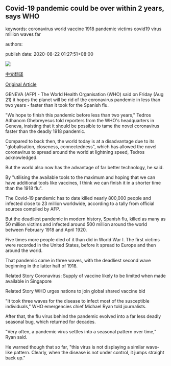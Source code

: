 ## Covid-19 pandemic could be over within 2 years, says WHO

keywords: coronavirus world vaccine 1918 pandemic victims covid19 virus million waves far

authors: 

publish date: 2020-08-22 01:27:51+08:00

![](https://www.straitstimes.com/sites/default/files/media-youtube/HEFGRwivR44.jpg)

[中文翻译](Covid-19%20pandemic%20could%20be%20over%20within%202%20years%2C%20says%20WHO_zh.md)

[Original Article](https://www.straitstimes.com/world/europe/who-eyes-end-to-coronavirus-pandemic-in-less-than-two-years)

GENEVA (AFP) - The World Health Organisation (WHO) said on Friday (Aug 21) it hopes the planet will be rid of the coronavirus pandemic in less than two years - faster than it took for the Spanish flu.

"We hope to finish this pandemic before less than two years," Tedros Adhanom Ghebreyesus told reporters from the WHO's headquarters in Geneva, insisting that it should be possible to tame the novel coronavirus faster than the deadly 1918 pandemic.

Compared to back then, the world today is at a disadvantage due to its "globalisation, closeness, connectedness", which has allowed the novel coronavirus to spread around the world at lightning speed, Tedros acknowledged.

But the world also now has the advantage of far better technology, he said.

By "utilising the available tools to the maximum and hoping that we can have additional tools like vaccines, I think we can finish it in a shorter time than the 1918 flu".

The Covid-19 pandemic has to date killed nearly 800,000 people and infected close to 23 million worldwide, according to a tally from official sources compiled by AFP.

But the deadliest pandemic in modern history, Spanish flu, killed as many as 50 million victims and infected around 500 million around the world between February 1918 and April 1920.

Five times more people died of it than did in World War I. The first victims were recorded in the United States, before it spread to Europe and then around the world.

That pandemic came in three waves, with the deadliest second wave beginning in the latter half of 1918.

Related Story Coronavirus: Supply of vaccine likely to be limited when made available in Singapore

Related Story WHO urges nations to join global shared vaccine bid

"It took three waves for the disease to infect most of the susceptible individuals," WHO emergencies chief Michael Ryan told journalists.

After that, the flu virus behind the pandemic evolved into a far less deadly seasonal bug, which returned for decades.

"Very often, a pandemic virus settles into a seasonal pattern over time," Ryan said.

He warned though that so far, "this virus is not displaying a similar wave-like pattern. Clearly, when the disease is not under control, it jumps straight back up."